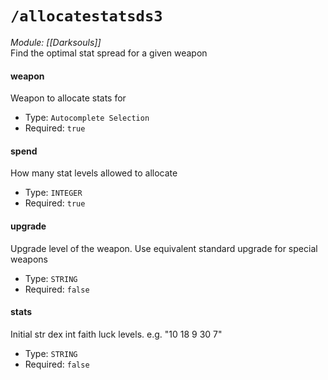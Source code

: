 # `/allocatestatsds3`
*Module: [[Darksouls]]*<br>
Find the optimal stat spread for a given weapon
#### weapon
Weapon to allocate stats for
- Type: `Autocomplete Selection`
- Required: `true`
#### spend
How many stat levels allowed to allocate
- Type: `INTEGER`
- Required: `true`
#### upgrade
Upgrade level of the weapon. Use equivalent standard upgrade for special weapons
- Type: `STRING`
- Required: `false`
#### stats
Initial str dex int faith luck levels. e.g. "10 18 9 30 7"
- Type: `STRING`
- Required: `false`